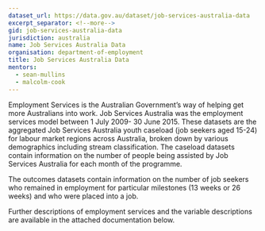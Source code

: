 ```yaml
---
dataset_url: https://data.gov.au/dataset/job-services-australia-data
excerpt_separator: <!--more-->
gid: job-services-australia-data
jurisdiction: australia
name: Job Services Australia Data
organisation: department-of-employment
title: Job Services Australia Data
mentors:
  - sean-mullins
  - malcolm-cook
---
```


Employment Services is the Australian Government’s way of helping get more Australians into work. Job Services Australia was the employment services model between 1 July 2009- 30 June 2015.  These datasets are the aggregated Job Services Australia youth caseload (job seekers aged 15-24) for labour market regions across Australia, broken down by various demographics including stream classification. The caseload datasets contain information on the number of people being assisted by Job Services Australia for each month of the programme.

<!--more-->

The outcomes datasets contain information on the number of job seekers who remained in employment for particular milestones (13 weeks or 26 weeks) and who were placed into a job.

Further descriptions of employment services and the variable descriptions are available in the attached documentation below.